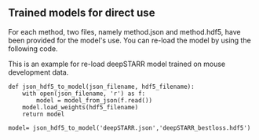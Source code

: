 ## Trained models for direct use

For each method, two files, namely method.json and method.hdf5, have been provided for the model's use. 
You can re-load the model by using the following code.

This is an example for re-load deepSTARR model trained on mouse development data.

```
def json_hdf5_to_model(json_filename, hdf5_filename):  
    with open(json_filename, 'r') as f:
        model = model_from_json(f.read())
    model.load_weights(hdf5_filename)
    return model

model= json_hdf5_to_model('deepSTARR.json','deepSTARR_bestloss.hdf5')
```

